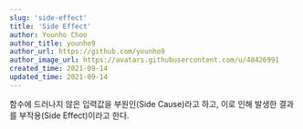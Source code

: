 ```yaml
---
slug: 'side-effect'
title: 'Side Effect'
author: Younho Choo
author_title: younho9
author_url: https://github.com/younho9
author_image_url: https://avatars.githubusercontent.com/u/48426991
created_time: 2021-09-14
updated_time: 2021-09-14
---
```


함수에 드러나지 않은 입력값을 부원인(Side Cause)라고 하고, 이로 인해 발생한 결과를 부작용(Side Effect)이라고 한다.
